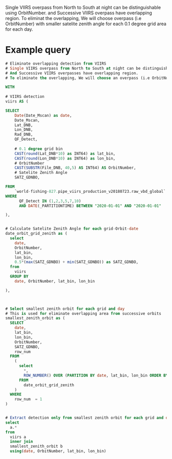 
Single VIIRS overpass from North to South at night can be distinguishable using OrbitNumber. and Successive VIIRS overpass have overlapping region. To eliminat the overlapping, We will choose overpass (i.e OrbitNumber) with smaller satelite zenith angle for each 0.1 degree grid area for each day.


# Example query

```sql
# Eliminate overlapping detection from VIIRS
# Single VIIRS overpass from North to South at night can be distinguishable using OrbitNumber.
# And Successive VIIRS overpasses have overlapping region. 
# To eliminate the overlapping, We will choose an overpass (i.e OrbitNumber) with a smaller satellite zenith angle for each 0.1 degree grid area for each day.

WITH 
  
# VIIRS detection
viirs AS (

SELECT  
    Date(Date_Mscan) as date,
    Date_Mscan,
    Lat_DNB,
    Lon_DNB,
    Rad_DNB,
    QF_Detect,
    
    # 0.1 degree grid bin
    CAST(round(Lat_DNB*10) as INT64) as lat_bin,
    CAST(round(Lon_DNB*10) as INT64) as lon_bin,
    # OrbitNumber
    CAST(SUBSTR(File_DNB, 40,5) AS INT64) AS OrbitNumber,
    # Satelite Zenith Angle
    SATZ_GDNBO,

FROM
    `world-fishing-827.pipe_viirs_production_v20180723.raw_vbd_global`
WHERE
      QF_Detect IN (1,2,3,5,7,10)
      AND DATE(_PARTITIONTIME) BETWEEN "2020-01-01" AND "2020-01-01"

),


# Calculate Satelite Zenith Angle for each grid-Orbit-date
date_orbit_grid_zenith as (
  select
    date,
    OrbitNumber,
    lat_bin,
    lon_bin,
    0.5*(max(SATZ_GDNBO) + min(SATZ_GDNBO)) as SATZ_GDNBO,
  from
    viirs
  GROUP BY 
    date, OrbitNumber, lat_bin, lon_bin

),



# Select smallest zenith orbit for each grid and day
# This is used for eliminate overlapping area from successive orbits
smallest_zenith_orbit as (
  SELECT
    date,
    lat_bin,
    lon_bin,
    OrbitNumber,
    SATZ_GDNBO,
    row_num
  FROM
    (
      select 
        *,
        ROW_NUMBER() OVER (PARTITION BY date, lat_bin, lon_bin ORDER BY SATZ_GDNBO ) AS row_num
      FROM
        date_orbit_grid_zenith
    )
  WHERE
    row_num	 = 1
)


# Extract detection only from smallest zenith orbit for each grid and day
select
  a.*
from
  viirs a
  inner join
  smallest_zenith_orbit b
  using(date, OrbitNumber, lat_bin, lon_bin)
```

